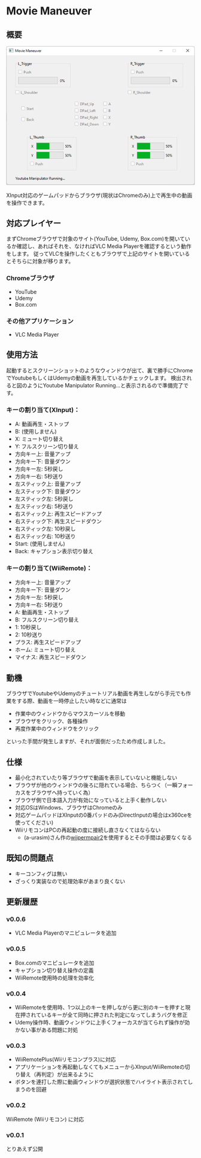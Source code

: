 # Movie Maneuver

## 概要
![ScreenShot Image](./doc/screen_shot.png)

XInput対応のゲームパッドからブラウザ(現状はChromeのみ)上で再生中の動画を操作できます。

## 対応プレイヤー
まずChromeブラウザで対象のサイト(YouTube, Udemy, Box.com)を開いているか確認し、あればそれを、なければVLC Media Playerを確認するという動作をします。
従ってVLCを操作したくともブラウザで上記のサイトを開いているとそちらに対象が移ります。
### Chromeブラウザ
- YouTube
- Udemy
- Box.com
### その他アプリケーション
- VLC Media Player

## 使用方法
起動するとスクリーンショットのようなウィンドウが出て、裏で勝手にChromeでYoutubeもしくはUdemyの動画を再生しているかチェックします。
検出されると図のようにYoutube Manipulator Running...と表示されるので準備完了です。

### キーの割り当て(XInput)：
- A: 動画再生・ストップ
- B: (使用しません)
- X: ミュート切り替え
- Y: フルスクリーン切り替え
- 方向キー上: 音量アップ
- 方向キー下: 音量ダウン
- 方向キー左: 5秒戻し
- 方向キー右: 5秒送り
- 左スティック上: 音量アップ
- 左スティック下: 音量ダウン
- 左スティック左: 5秒戻し
- 左スティック右: 5秒送り
- 右スティック上: 再生スピードアップ
- 右スティック下: 再生スピードダウン
- 右スティック左: 10秒戻し
- 右スティック右: 10秒送り
- Start: (使用しません)
- Back: キャプション表示切り替え

### キーの割り当て(WiiRemote)：
- 方向キー上: 音量アップ
- 方向キー下: 音量ダウン
- 方向キー左: 5秒戻し
- 方向キー右: 5秒送り
- A: 動画再生・ストップ
- B: フルスクリーン切り替え
- 1: 10秒戻し
- 2: 10秒送り
- プラス: 再生スピードアップ
- ホーム: ミュート切り替え
- マイナス: 再生スピードダウン


## 動機
ブラウザでYoutubeやUdemyのチュートリアル動画を再生しながら手元でも作業をする際、動画を一時停止したい時などに通常は
- 作業中のウィンドウからマウスカーソルを移動
- ブラウザをクリック、各種操作
- 再度作業中のウィンドウをクリック

といった手間が発生しますが、それが面倒だったため作成しました。

## 仕様
- 最小化されていたり等ブラウザで動画を表示していないと機能しない
- ブラウザが他のウィンドウの後ろに隠れている場合、ちらつく（一瞬フォーカスをブラウザへ持っていく為）
- ブラウザ側で日本語入力が有効になっていると上手く動作しない
- 対応OSはWindows、ブラウザはChromeのみ
- 対応ゲームパッドはXInputの0番パッドのみ(DirectInputの場合はx360ceを使ってください)
- WiiリモコンはPCの再起動の度に接続し直さなくてはならない
	- (a-urasim)さん作の[wiipermpair2](http://tyche.pu-toyama.ac.jp/~a-urasim/wiimote/)を使用するとその手間は必要なくなる


## 既知の問題点
- キーコンフィグは無い
- ざっくり実装なので処理効率があまり良くない

## 更新履歴
### v0.0.6
- VLC Media Playerのマニピュレータを追加
### v0.0.5
- Box.comのマニピュレータを追加
- キャプション切り替え操作の定義
- WiiRemote使用時の処理を効率化
### v0.0.4
- WiiRemoteを使用時、1つ以上のキーを押しながら更に別のキーを押すと現在押されているキーが全て同時に押された判定になってしまうバグを修正
- Udemy操作時、動画ウィンドウに上手くフォーカスが当てられず操作が効かない事がある問題に対処
### v0.0.3
- WiiRemotePlus(Wiiリモコンプラス)に対応
- アプリケーションを再起動しなくてもメニューからXInput/WiiRemoteの切り替え（再判定）が出来るように
- ボタンを連打した際に動画ウィンドウが選択状態でハイライト表示されてしまうのを回避
### v0.0.2
WiiRemote (Wiiリモコン) に対応
### v0.0.1
とりあえず公開
